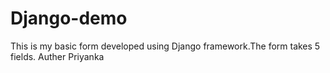 # Django-demo
This is my basic form developed using Django framework.The form takes 5 fields.
Auther Priyanka

